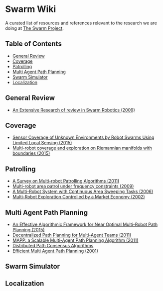 # Swarm Wiki

A curated list of resources and references relevant to the research we are doing at [The Swarm Project](http://swarm-iitkgp.github.io).

## Table of Contents

- [General Review](#general-review) 
- [Coverage](#coverage)
- [Patrolling](#patrolling)
- [Multi Agent Path Planning](#multi-agent-path-planning)
- [Swarm Simulator](#swarm-simulator)
- [Localization](#localization)

## General Review
* [An Extensive Research of review in Swarm Robotics (2009)](http://digi.physic.ut.ee/mw/images/d/db/Review.pdf)

## Coverage
* [Sensor Coverage of Unknown Environments by Robot Swarms Using Limited Local Sensing (2015)]()
* [Multi-robot coverage and exploration on Riemannian manifolds with boundaries (2015)](http://ijr.sagepub.com/content/33/1/113)

## Patrolling
* [A Survey on Multi-robot Patrolling Algorithms (2011)](http://link.springer.com/chapter/10.1007%2F978-3-642-19170-1_15)
* [Multi-robot area patrol under frequency constraints (2009)](http://u.cs.biu.ac.il/~agmon/ElmaliahAMAI09.pdf) 
* [A Multi-Robot System with Continuous Area Sweeping Tasks (2006)](http://www.cs.utexas.edu/~ai-lab/pubs/ICRA06.pdf)
* [Multi-Robot Exploration Controlled by a Market Economy (2002)](http://repository.cmu.edu/cgi/viewcontent.cgi?article=1174&context=robotics)

## Multi Agent Path Planning
* [An Effective Algorithmic Framework for Near Optimal Multi-Robot Path Planning (2015)](http://arxiv.org/abs/1505.00200)
* [Decentralized Path Planning for Multi-Agent Teams (2011)](http://acl.mit.edu/papers/Desaraju11_ICRA.pdf)
* [MAPP: a Scalable Multi-Agent Path Planning Algorithm (2011)](https://www.jair.org/media/3370/live-3370-5850-jair.pdf)
* [Distributed Path Consensus Algorithms](http://www.seas.upenn.edu/~subhrabh/nonWebsite/IterPlanning/tech_report_FULL.pdf)
* [Efficient Multi Agent Path Planning (2001)](http://luthuli.cs.uiuc.edu/~daf/papers/pathplan.pdf)

## Swarm Simulator

## Localization
